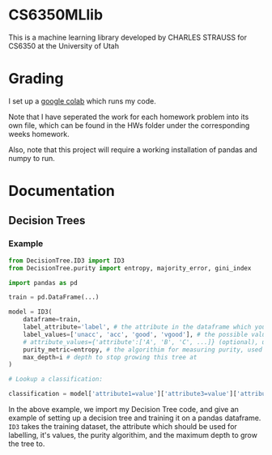 # CS6350MLlib
This is a machine learning library developed by CHARLES STRAUSS for CS6350 at the University of Utah

# Grading

I set up a [google colab](https://colab.research.google.com/drive/1o6SQprPrUDDwlHZ-xnCCq2a5SEda0XC0?usp=sharing) which runs my code.

Note that I have seperated the work for each homework problem into its own file, which can be found in the HWs folder under the corresponding weeks homework.

Also, note that this project will require a working installation of pandas and numpy to run.

# Documentation

## Decision Trees

### Example

```python
from DecisionTree.ID3 import ID3
from DecisionTree.purity import entropy, majority_error, gini_index

import pandas as pd

train = pd.DataFrame(...)

model = ID3(
    dataframe=train,
    label_attribute='label', # the attribute in the dataframe which you are using as a label
    label_values=['unacc', 'acc', 'good', 'vgood'], # the possible values of label_attribute
    # attribute_values={'attribute':['A', 'B', 'C', ...]} (optional), used to outline attributes/values missing from dataframe, which are not the label attribute/values
    purity_metric=entropy, # the algorithim for measuring purity, used for information gain, etc.
    max_depth=i # depth to stop growing this tree at
)

# Lookup a classification:

classification = model['attribute1=value']['attribute3=value']['attribute4=value']
```

In the above example, we import my Decision Tree code, and give an example of setting up a decision tree and training it on a pandas dataframe. `ID3` takes the training dataset, the attribute which should be used for labelling, it's values, the purity algorithim, and the maximum depth to grow the tree to.


